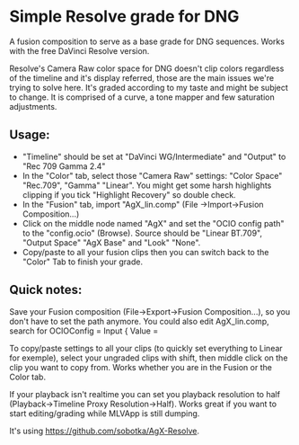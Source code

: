 # Simple Resolve grade for DNG 

A fusion composition to serve as a base grade for DNG sequences. Works with the free DaVinci Resolve version. 

Resolve's Camera Raw color space for DNG doesn't clip colors regardless of the timeline and it's display referred, those are the main issues we're trying to solve here.
It's graded according to my taste and might be subject to change. It is comprised of a curve, a tone mapper and few saturation adjustments.


## Usage:

- "Timeline" should be set at "DaVinci WG/Intermediate" and "Output" to "Rec 709 Gamma 2.4"
- In the "Color" tab, select those "Camera Raw" settings: "Color Space" "Rec.709", "Gamma" "Linear". You might get some harsh highlights clipping if you tick "Highlight Recovery" so double check.
- In the "Fusion" tab, import "AgX_lin.comp" (File ->Import->Fusion Composition...) 
- Click on the middle node named "AgX" and set the "OCIO config path" to the "config.ocio" (Browse). Source should be "Linear BT.709", "Output Space" "AgX Base" and "Look" "None".
- Copy/paste to all your fusion clips then you can switch back to the "Color" Tab to finish your grade.


## Quick notes: 

Save your Fusion composition (File->Export->Fusion Composition...), so you don't have to set the path anymore.
You could also edit AgX_lin.comp, search for OCIOConfig = Input { Value = 

To copy/paste settings to all your clips (to quickly set everything to Linear for exemple), select your ungraded clips with shift, then middle click on the clip you want to copy from. Works whether you are in the Fusion or the Color tab.

If your playback isn't realtime you can set you playback resolution to half (Playback->Timeline Proxy Resolution->Half). Works great if you want to start editing/grading while MLVApp is still dumping.

It's using https://github.com/sobotka/AgX-Resolve.
